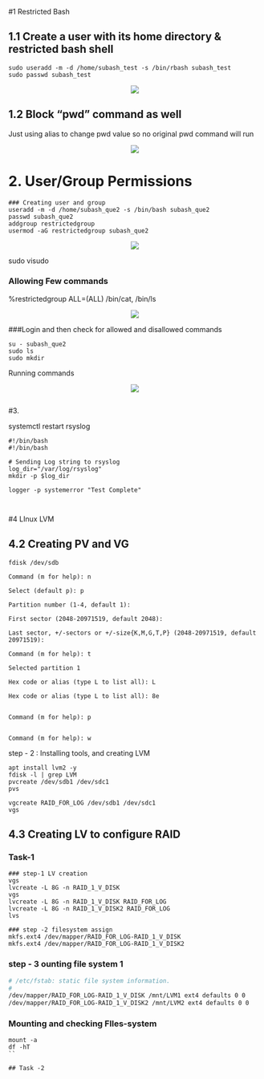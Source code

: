 #1 Restricted Bash

## 1.1 Create a user with its home directory & restricted bash shell

```
sudo useradd -m -d /home/subash_test -s /bin/rbash subash_test
sudo passwd subash_test
```
<p align="center">
<img src="https://github.com/LF-DevOps-Training/getting-started-with-linux-system-subash729/blob/main/materials/Q1-create-user.jpg">
</p>

## 1.2 Block “pwd” command as well
Just using alias to change pwd value so no original pwd command will run
<p align="center">
<img src="https://github.com/LF-DevOps-Training/getting-started-with-linux-system-subash729/blob/main/materials/Q1-defne-alias.jpg">
</p>

# 2. User/Group Permissions

```
### Creating user and group 
useradd -m -d /home/subash_que2 -s /bin/bash subash_que2
passwd subash_que2
addgroup restrictedgroup
usermod -aG restrictedgroup subash_que2
```
<p align="center">
<img src="https://github.com/LF-DevOps-Training/getting-started-with-linux-system-subash729/blob/main/materials/Q2-T1-1-creating-user-and-group.jpg">
</p>


sudo visudo

### Allowing Few commands
%restrictedgroup ALL=(ALL) /bin/cat, /bin/ls

<p align="center">
<img src="https://github.com/LF-DevOps-Training/getting-started-with-linux-system-subash729/blob/main/materials/Q2-T1-2-visudo-edit.jpg">
</p>


###Login and then check for allowed and disallowed commands
```
su - subash_que2
sudo ls
sudo mkdir
```
Running commands
<p align="center">
<img src="https://github.com/LF-DevOps-Training/getting-started-with-linux-system-subash729/blob/main/materials/Q2-T1-3-USer%20only%20allow%20ls%20and%20cat.jpg">
</p>


<p align="center">
<img src="">
</p>



#3.

systemctl restart rsyslog


```
#!/bin/bash
#!/bin/bash

# Sending Log string to rsyslog
log_dir="/var/log/rsyslog"
mkdir -p $log_dir

logger -p systemerror "Test Complete"



```

#4 LInux LVM


## 4.2 Creating PV and VG

```
fdisk /dev/sdb

Command (m for help): n

Select (default p): p

Partition number (1-4, default 1):

First sector (2048-20971519, default 2048):

Last sector, +/-sectors or +/-size{K,M,G,T,P} (2048-20971519, default 20971519):

Command (m for help): t

Selected partition 1

Hex code or alias (type L to list all): L

Hex code or alias (type L to list all): 8e


Command (m for help): p


Command (m for help): w
```

step - 2 : Installing tools, and creating LVM

```
apt install lvm2 -y
fdisk -l | grep LVM
pvcreate /dev/sdb1 /dev/sdc1
pvs

vgcreate RAID_FOR_LOG /dev/sdb1 /dev/sdc1
vgs

```

## 4.3 Creating LV to configure RAID

### Task-1
```
### step-1 LV creation
vgs
lvcreate -L 8G -n RAID_1_V_DISK
vgs
lvcreate -L 8G -n RAID_1_V_DISK RAID_FOR_LOG
lvcreate -L 8G -n RAID_1_V_DISK2 RAID_FOR_LOG
lvs

### step -2 filesystem assign
mkfs.ext4 /dev/mapper/RAID_FOR_LOG-RAID_1_V_DISK
mkfs.ext4 /dev/mapper/RAID_FOR_LOG-RAID_1_V_DISK2
```



### step - 3 ounting file system 1
```bash
# /etc/fstab: static file system information.
#
/dev/mapper/RAID_FOR_LOG-RAID_1_V_DISK /mnt/LVM1 ext4 defaults 0 0
/dev/mapper/RAID_FOR_LOG-RAID_1_V_DISK2 /mnt/LVM2 ext4 defaults 0 0
```
### Mounting and checking FIles-system
```
mount -a
df -hT
``

## Task -2 


